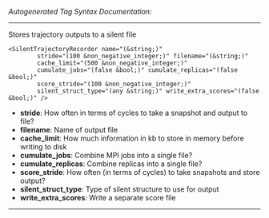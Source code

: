 _Autogenerated Tag Syntax Documentation:_

---
Stores trajectory outputs to a silent file

```
<SilentTrajectoryRecorder name="(&string;)"
        stride="(100 &non_negative_integer;)" filename="(&string;)"
        cache_limit="(500 &non_negative_integer;)"
        cumulate_jobs="(false &bool;)" cumulate_replicas="(false &bool;)"
        score_stride="(100 &non_negative_integer;)"
        silent_struct_type="(any &string;)" write_extra_scores="(false &bool;)" />
```

-   **stride**: How often in terms of cycles to take a snapshot and output to file?
-   **filename**: Name of output file
-   **cache_limit**: How much information in kb to store in memory before writing to disk
-   **cumulate_jobs**: Combine MPI jobs into a single file?
-   **cumulate_replicas**: Combine replicas into a single file?
-   **score_stride**: How often (in terms of cycles) to take snapshots and store output?
-   **silent_struct_type**: Type of silent structure to use for output
-   **write_extra_scores**: Write a separate score file

---
